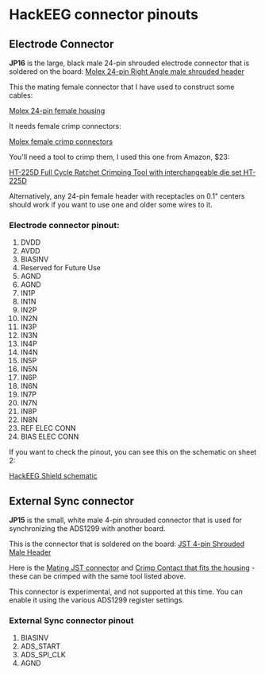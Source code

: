 # HackEEG connector pinouts

## Electrode Connector

**JP16** is the large, black male 24-pin shrouded electrode connector that is soldered on the board: [Molex 24-pin Right Angle male shrouded header](http://www.digikey.com/product-search/en?keywords=WM8269-ND)

This the mating female connector that I have used to construct some cables:

[Molex 24-pin female housing](http://www.digikey.com/product-detail/en/0901420024/WM8044-ND/760759)

It needs female crimp connectors:

[Molex female crimp connectors](http://www.digikey.com/product-detail/en/0901190109/WM2581CT-ND/1998093)

You'll need a tool to crimp them, I used this one from Amazon, $23:

[HT-225D Full Cycle Ratchet Crimping Tool with interchangeable die set HT-225D](http://www.amazon.com/dp/B007JLN93S)

Alternatively, any 24-pin female header with receptacles on 0.1" centers should work if you want to use one and older some wires to it.

### Electrode connector pinout:

1. DVDD
2. AVDD
3. BIASINV
4. Reserved for Future Use
5. AGND
6. AGND
7. IN1P
8. IN1N
9. IN2P
10. IN2N
11. IN3P
12. IN3N
13. IN4P
14. IN4N
15. IN5P
16. IN5N
17. IN6P
18. IN6N
19. IN7P
20. IN7N
21. IN8P
22. IN8N
23. REF ELEC CONN
24. BIAS ELEC CONN

If you want to check the pinout, you can see this on the schematic on sheet 2:

[HackEEG Shield schematic](https://github.com/adamfeuer/hackeeg-shield/blob/master/hackeeg-shield.pdf)

## External Sync connector

**JP15** is the small, white male 4-pin shrouded connector that is used for synchronizing the ADS1299 with another board.

This is the connector that is soldered on the board: [JST 4-pin Shrouded Male Header ](http://www.digikey.com/product-detail/en/S4B-PH-K-S(LF)(SN)/455-1721-ND/926628)

Here is the [Mating JST connector](http://www.digikey.com/product-detail/en/PHR-4/455-1164-ND/608606) and [Crimp Contact that fits the housing](http://www.digikey.com/product-detail/en/SPH-004T-P0.5S/455-1318-1-ND/608807) - these can be crimped with the same tool listed above.

This connector is experimental, and not supported at this time. You can enable it using the various ADS1299 register settings.

### External Sync connector pinout

1. BIASINV
2. ADS_START
3. ADS_SPI_CLK
4. AGND
